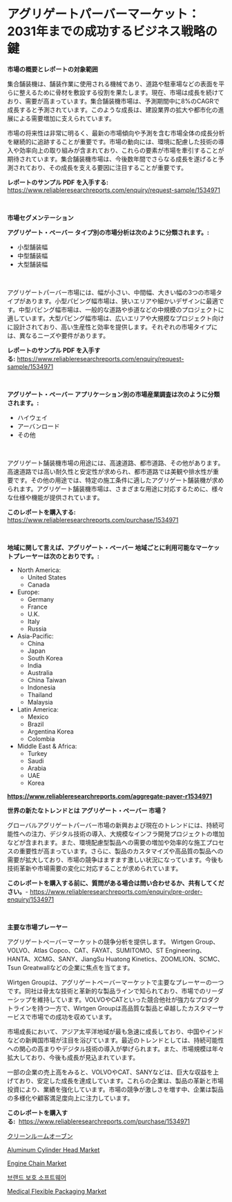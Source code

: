 <p><h1>アグリゲートパーバーマーケット：2031年までの成功するビジネス戦略の鍵</h1></p><p><strong>市場の概要とレポートの対象範囲</strong></p>
<p><p>集合舗装機は、舗装作業に使用される機械であり、道路や駐車場などの表面を平らに整えるために骨材を敷設する役割を果たします。現在、市場は成長を続けており、需要が高まっています。集合舗装機市場は、予測期間中に8%のCAGRで成長すると予測されています。このような成長は、建設業界の拡大や都市化の進展による需要増加に支えられています。</p><p>市場の将来性は非常に明るく、最新の市場傾向や予測を含む市場全体の成長分析を継続的に追跡することが重要です。市場の動向には、環境に配慮した技術の導入や効率向上の取り組みが含まれており、これらの要素が市場を牽引することが期待されています。集合舗装機市場は、今後数年間でさらなる成長を遂げると予測されており、その成長を支える要因に注目することが重要です。</p></p>
<p><strong>レポートのサンプル PDF を入手する:</strong> <a href="https://www.reliableresearchreports.com/enquiry/request-sample/1534971">https://www.reliableresearchreports.com/enquiry/request-sample/1534971</a></p>
<p>&nbsp;</p>
<p><strong>市場セグメンテーション</strong></p>
<p><strong>アグリゲート・ペーバー タイプ別の市場分析は次のように分類されます。:</strong></p>
<p><ul><li>小型舗装幅</li><li>中型舗装幅</li><li>大型舗装幅</li></ul></p>
<p>&nbsp;</p>
<p><p>アグリゲートパーバー市場には、幅が小さい、中間幅、大きい幅の3つの市場タイプがあります。小型パビング幅市場は、狭いエリアや細かいデザインに最適です。中型パビング幅市場は、一般的な道路や歩道などの中規模のプロジェクトに適しています。大型パビング幅市場は、広いエリアや大規模なプロジェクト向けに設計されており、高い生産性と効率を提供します。それぞれの市場タイプには、異なるニーズや要件があります。</p></p>
<p><strong>レポートのサンプル PDF を入手する:</strong>&nbsp;<a href="https://www.reliableresearchreports.com/enquiry/request-sample/1534971">https://www.reliableresearchreports.com/enquiry/request-sample/1534971</a></p>
<p>&nbsp;</p>
<p><strong> アグリゲート・ペーバー アプリケーション別の市場産業調査は次のように分類されます。:</strong></p>
<p><ul><li>ハイウェイ</li><li>アーバンロード</li><li>その他</li></ul></p>
<p>&nbsp;</p>
<p><p>アグリゲート舗装機市場の用途には、高速道路、都市道路、その他があります。高速道路では高い耐久性と安定性が求められ、都市道路では美観や排水性が重要です。その他の用途では、特定の施工条件に適したアグリゲート舗装機が求められます。アグリゲート舗装機市場は、さまざまな用途に対応するために、様々な仕様や機能が提供されています。</p></p>
<p><strong>このレポートを購入する:</strong>&nbsp; <a href="https://www.reliableresearchreports.com/purchase/1534971">https://www.reliableresearchreports.com/purchase/1534971</a></p>
<p>&nbsp;</p>
<p><strong>地域に関して言えば、アグリゲート・ペーバー 地域ごとに利用可能なマーケットプレーヤーは次のとおりです。:</strong></p>
<p><ul>
    <li>
        North America:
        <ul>
            <li>United States</li>
            <li>Canada</li>
        </ul>
    </li>
    <li>
        Europe:
        <ul>
            <li>Germany</li>
            <li>France</li>
            <li>U.K.</li>
            <li>Italy</li>
            <li>Russia</li>
        </ul>
    </li>
    <li>
        Asia-Pacific:
        <ul>
            <li>China</li>
            <li>Japan</li>
            <li>South Korea</li>
            <li>India</li>
            <li>Australia</li>
            <li>China Taiwan</li>
            <li>Indonesia</li>
            <li>Thailand</li>
            <li>Malaysia</li>
        </ul>
    </li>
    <li>
        Latin America:
        <ul>
            <li>Mexico</li>
            <li>Brazil</li>
            <li>Argentina Korea</li>
            <li>Colombia</li>
        </ul>
    </li>
    <li>
        Middle East & Africa:
        <ul>
            <li>Turkey</li>
            <li>Saudi</li>
            <li>Arabia</li>
            <li>UAE</li>
            <li>Korea</li>
        </ul>
    </li>
    </ul></p>
<p><strong><a href="https://www.reliableresearchreports.com/aggregate-paver-r1534971">https://www.reliableresearchreports.com/aggregate-paver-r1534971</a></strong>&nbsp;</p>
<p><strong>世界の新たなトレンドとは アグリゲート・ペーバー 市場？</strong></p>
<p><p>グローバルアグリゲートパーバー市場の新興および現在のトレンドには、持続可能性への注力、デジタル技術の導入、大規模なインフラ開発プロジェクトの増加などが含まれます。また、環境配慮型製品への需要の増加や効率的な施工プロセスの重要性が高まっています。さらに、製品のカスタマイズや高品質の製品への需要が拡大しており、市場の競争はますます激しい状況になっています。今後も技術革新や市場需要の変化に対応することが求められています。</p></p>
<p><strong>このレポートを購入する前に、質問がある場合は問い合わせるか、共有してください。</strong>- <a href="https://www.reliableresearchreports.com/enquiry/pre-order-enquiry/1534971">https://www.reliableresearchreports.com/enquiry/pre-order-enquiry/1534971</a></p>
<p>&nbsp;</p>
<p><strong>主要な市場プレーヤー</strong></p>
<p><p>アグリゲートペーバーマーケットの競争分析を提供します。 Wirtgen Group、VOLVO、Atlas Copco、CAT、FAYAT、SUMITOMO、ST Engineering、HANTA、XCMG、SANY、JiangSu Huatong Kinetics、ZOOMLION、SCMC、Tsun Greatwallなどの企業に焦点を当てます。</p><p>Wirtgen Groupは、アグリゲートペーバーマーケットで主要なプレーヤーの一つです。同社は骨太な技術と革新的な製品ラインで知られており、市場でのリーダーシップを維持しています。VOLVOやCATといった競合他社が強力なプロダクトラインを持つ一方で、Wirtgen Groupは高品質な製品と卓越したカスタマーサービスで市場での成功を収めています。</p><p>市場成長において、アジア太平洋地域が最も急速に成長しており、中国やインドなどの新興国市場が注目を浴びています。最近のトレンドとしては、持続可能性への関心の高まりやデジタル技術の導入が挙げられます。また、市場規模は年々拡大しており、今後も成長が見込まれています。</p><p>一部の企業の売上高をみると、VOLVOやCAT、SANYなどは、巨大な収益を上げており、安定した成長を達成しています。これらの企業は、製品の革新と市場投資により、業績を強化しています。市場の競争が激しさを増す中、企業は製品の多様化や顧客満足度向上に注力しています。</p></p>
<p><strong>このレポートを購入する:</strong>&nbsp;&nbsp;<a href="https://www.reliableresearchreports.com/purchase/1534971">https://www.reliableresearchreports.com/purchase/1534971</a></p>
<p><p><a href="https://github.com/ReganWisoky2023/Market-Research-Report-List-1/blob/main/928247018370.md">クリーンルームオーブン</a></p><p><a href="https://issuu.com/reportprime-2/docs/aluminum-cylinder-head-market-size-2030.pptx">Aluminum Cylinder Head Market</a></p><p><a href="https://issuu.com/reportprime-2/docs/engine-chain-market-size-2030.pptx">Engine Chain Market</a></p><p><a href="https://github.com/Skyleitney456456/Market-Research-Report-List-1/blob/main/729537416857.md">브랜드 보호 소프트웨어</a></p><p><a href="https://skillful-vermicelli-b89.notion.site/Medical-Flexible-Packaging-Market-Size-Reflecting-a-Forecast-Till-2031-Market-By-Type-By-Applicati-459e27125998455d864f04d52c47e9a6">Medical Flexible Packaging Market</a></p></p>